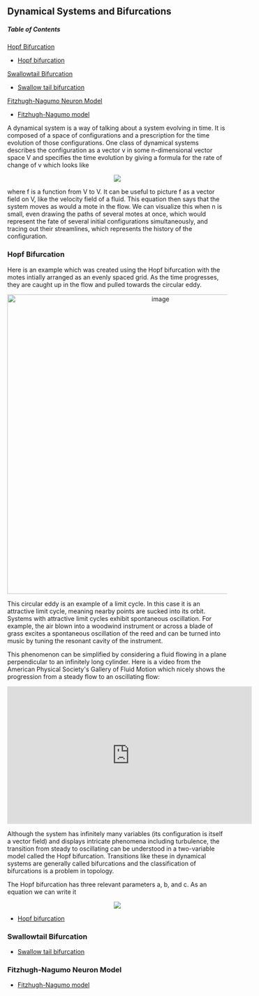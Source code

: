 ## Dynamical Systems and Bifurcations

##### Table of Contents  

[Hopf Bifurcation](#hopfbifurc)

* [Hopf bifurcation](https://experience-lab.github.io/hopf-bifurcation/)

[Swallowtail Bifurcation](#swallowtail)

* [Swallow tail bifurcation](https://experience-lab.github.io/swallowtail/)

[Fitzhugh-Nagumo Neuron Model](#fitzneuron)

* [Fitzhugh-Nagumo model](https://experience-lab.github.io/FitzHugh-Nagumo/)

A dynamical system is a way of talking about a system evolving in time. It is composed of a space of configurations and a prescription for the time evolution of those configurations. One class of dynamical systems describes the configuration as a vector v in some n-dimensional vector space V and specifies the time evolution by giving a formula for the rate of change of v which looks like

<p align="center">
<img src="https://render.githubusercontent.com/render/math?math=\frac{dv}{dt} = f(v)">
</p>
  
where f is a function from V to V. It can be useful to picture f as a vector field on V, like the velocity field of a fluid. This equation then says that the system moves as would a mote in the flow. We can visualize this when n is small, even drawing the paths of several motes at once, which would represent the fate of several initial configurations simultaneously, and tracing out their streamlines, which represents the history of the configuration.

<a name="hopfbifurc"/>

### Hopf Bifurcation

Here is an example which was created using the Hopf bifurcation with the motes intially arranged as an evenly spaced grid. As the time progresses, they are caught up in the flow and pulled towards the circular eddy.

<p align="center">
<img width="686" alt="image" src="https://user-images.githubusercontent.com/6211319/137596260-adfe9cf7-8608-4118-ba0f-4bb99c52b391.png">
</p>

This circular eddy is an example of a limit cycle. In this case it is an attractive limit cycle, meaning nearby points are sucked into its orbit. Systems with attractive limit cycles exhibit spontaneous oscillation. For example, the air blown into a woodwind instrument or across a blade of grass excites a spontaneous oscillation of the reed and can be turned into music by tuning the resonant cavity of the instrument.

This phenomenon can be simplified by considering a fluid flowing in a plane perpendicular to an infinitely long cylinder. Here is a video from the American Physical Society's Gallery of Fluid Motion which nicely shows the progression from a steady flow to an oscillating flow:

<p align="center">
<iframe width="560" height="315" src="https://www.youtube.com/embed/pW0JfEBE9h8" title="YouTube video player" frameborder="0" allow="accelerometer; autoplay; clipboard-write; encrypted-media; gyroscope; picture-in-picture" allowfullscreen></iframe>
</p>

Although the system has infinitely many variables (its configuration is itself a vector field) and displays intricate phenomena including turbulence, the transition from steady to oscillating can be understood in a two-variable model called the Hopf bifurcation. Transitions like these in dynamical systems are generally called bifurcations and the classification of bifurcations is a problem in topology.

The Hopf bifurcation has three relevant parameters a, b, and c. As an equation we can write it

<p align="center">
<img src="https://render.githubusercontent.com/render/math?math=\frac{dz}{dt} = c + a z + b \bar{z} + z |z|^2">
</p>

* [Hopf bifurcation](https://experience-lab.github.io/hopf-bifurcation/)

<a name="swallowtail"/>

### Swallowtail Bifurcation

* [Swallow tail bifurcation](https://experience-lab.github.io/swallowtail/)

<a name = "fitzneuron"/>

### Fitzhugh-Nagumo Neuron Model

* [Fitzhugh-Nagumo model](https://experience-lab.github.io/FitzHugh-Nagumo/)
